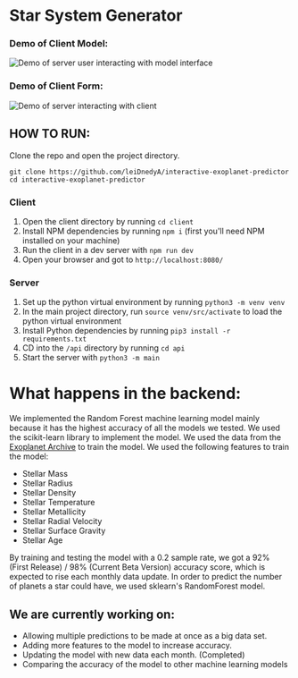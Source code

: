 # Star System Generator

### Demo of Client Model:
![Demo of server user interacting with model interface](https://media3.giphy.com/media/nix4uXdw3cUvqcy6Dh/giphy.gif?cid=790b7611daf1c8c5a60014aca7ad6717d5ef551f886a5918&rid=giphy.gif&ct=g)


### Demo of Client Form:
![Demo of server interacting with client](https://media1.giphy.com/media/sKIkl2ERPk7vKhhq5E/giphy.gif?cid=790b76115b0e75f9b740ecd5d4cbb60e4dc7d09b8a13c228&rid=giphy.gif&ct=g)


## HOW TO RUN:

Clone the repo and open the project directory.
```
git clone https://github.com/leiDnedyA/interactive-exoplanet-predictor
cd interactive-exoplanet-predictor
```

### Client
1. Open the client directory by running `cd client`
2. Install NPM dependencies by running `npm i` (first you'll need NPM installed on your machine)
3. Run the client in a dev server with `npm run dev`
4. Open your browser and got to `http://localhost:8080/`

### Server
1. Set up the python virtual environment by running `python3 -m venv venv`
2. In the main project directory, run `source venv/src/activate` to load the python virtual environment
3. Install Python dependencies by running `pip3 install -r requirements.txt`
4. CD into the `/api` directory by running `cd api`
5. Start the server with `python3 -m main`

# What happens in the backend:
We implemented the Random Forest machine learning model mainly because it has the highest accuracy of all the models we tested. We used the scikit-learn library to implement the model. We used the data from the [Exoplanet Archive](https://exoplanetarchive.ipac.caltech.edu/cgi-bin/TblView/nph-tblView?app=ExoTbls&config=PS) to train the model. We used the following features to train the model:
- Stellar Mass
- Stellar Radius
- Stellar Density
- Stellar Temperature
- Stellar Metallicity
- Stellar Radial Velocity
- Stellar Surface Gravity
- Stellar Age

By training and testing the model with a 0.2 sample rate, we got a 92% (First Release) / 98% (Current Beta Version) accuracy score, which is expected to rise each monthly data update. In order to predict the number of planets a star could have, we used sklearn's RandomForest model.

## We are currently working on:
- Allowing multiple predictions to be made at once as a big data set.
- Adding more features to the model to increase accuracy.
- Updating the model with new data each month. (Completed)
- Comparing the accuracy of the model to other machine learning models
